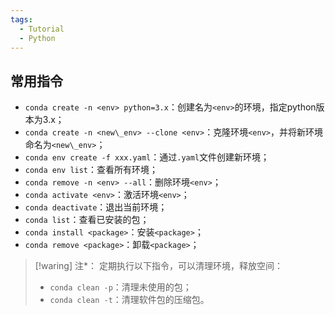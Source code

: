 ```yaml
---
tags:
  - Tutorial
  - Python
---
```

## 常用指令
- `conda create -n <env> python=3.x`：创建名为`<env>`的环境，指定python版本为3.x；
- `conda create -n <new\_env> --clone <env>`：克隆环境`<env>`，并将新环境命名为`<new\_env>`；
- `conda env create -f xxx.yaml`：通过`.yaml`文件创建新环境；
- `conda env list`：查看所有环境；
- `conda remove -n <env> --all`：删除环境`<env>`；
- `conda activate <env>`：激活环境`<env>`；
- `conda deactivate`：退出当前环境；
- `conda list`：查看已安装的包；
- `conda install <package>`：安装`<package>`；
- `conda remove <package>`：卸载`<package>`；

> [!waring] 注*：
> 定期执行以下指令，可以清理环境，释放空间：
> - `conda clean -p`：清理未使用的包；
> - `conda clean -t`：清理软件包的压缩包。
